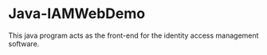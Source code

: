 # Java-IAMWebDemo
This java program acts as the front-end for the identity access management software.
